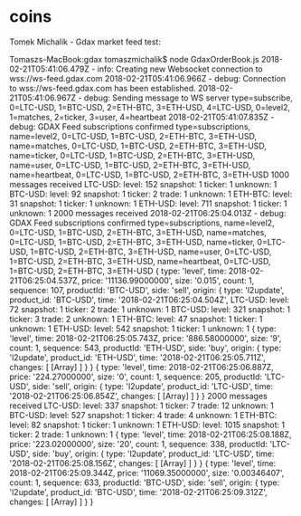 # coins 

Tomek Michalik - Gdax market feed test:

Tomaszs-MacBook:gdax tomaszmichalik$ node GdaxOrderBook.js
2018-02-21T05:41:06.479Z - info: Creating new Websocket connection to wss://ws-feed.gdax.com 
2018-02-21T05:41:06.966Z - debug: Connection to wss://ws-feed.gdax.com  has been established.
2018-02-21T05:41:06.967Z - debug: Sending message to WS server type=subscribe, 0=LTC-USD, 1=BTC-USD, 2=ETH-BTC, 3=ETH-USD, 4=LTC-USD, 0=level2, 1=matches, 2=ticker, 3=user, 4=heartbeat
2018-02-21T05:41:07.835Z - debug: GDAX Feed subscriptions confirmed type=subscriptions, name=level2, 0=LTC-USD, 1=BTC-USD, 2=ETH-BTC, 3=ETH-USD, name=matches, 0=LTC-USD, 1=BTC-USD, 2=ETH-BTC, 3=ETH-USD, name=ticker, 0=LTC-USD, 1=BTC-USD, 2=ETH-BTC, 3=ETH-USD, name=user, 0=LTC-USD, 1=BTC-USD, 2=ETH-BTC, 3=ETH-USD, name=heartbeat, 0=LTC-USD, 1=BTC-USD, 2=ETH-BTC, 3=ETH-USD
1000  messages received
LTC-USD: level: 152	snapshot: 1	ticker: 1	unknown: 1
BTC-USD: level: 92	snapshot: 1	ticker: 2	trade: 1	unknown: 1
ETH-BTC: level: 31	snapshot: 1	ticker: 1	unknown: 1
ETH-USD: level: 711	snapshot: 1	ticker: 1	unknown: 1
2000  messages received
2018-02-21T06:25:04.013Z - debug: GDAX Feed subscriptions confirmed type=subscriptions, name=level2, 0=LTC-USD, 1=BTC-USD, 2=ETH-BTC, 3=ETH-USD, name=matches, 0=LTC-USD, 1=BTC-USD, 2=ETH-BTC, 3=ETH-USD, name=ticker, 0=LTC-USD, 1=BTC-USD, 2=ETH-BTC, 3=ETH-USD, name=user, 0=LTC-USD, 1=BTC-USD, 2=ETH-BTC, 3=ETH-USD, name=heartbeat, 0=LTC-USD, 1=BTC-USD, 2=ETH-BTC, 3=ETH-USD
{ type: 'level',
  time: 2018-02-21T06:25:04.537Z,
  price: '11136.99000000',
  size: '0.015',
  count: 1,
  sequence: 107,
  productId: 'BTC-USD',
  side: 'sell',
  origin: 
   { type: 'l2update',
     product_id: 'BTC-USD',
     time: '2018-02-21T06:25:04.504Z',
LTC-USD: level: 72	snapshot: 1	ticker: 2	trade: 1	unknown: 1
BTC-USD: level: 321	snapshot: 1	ticker: 3	trade: 2	unknown: 1
ETH-BTC: level: 47	snapshot: 1	ticker: 1	unknown: 1
ETH-USD: level: 542	snapshot: 1	ticker: 1	unknown: 1
{ type: 'level',
  time: 2018-02-21T06:25:05.743Z,
  price: '886.58000000',
  size: '9',
  count: 1,
  sequence: 543,
  productId: 'ETH-USD',
  side: 'buy',
  origin: 
   { type: 'l2update',
     product_id: 'ETH-USD',
     time: '2018-02-21T06:25:05.711Z',
     changes: [ [Array] ] } }
{ type: 'level',
  time: 2018-02-21T06:25:06.887Z,
  price: '224.27000000',
  size: '0',
  count: 1,
  sequence: 205,
  productId: 'LTC-USD',
  side: 'sell',
  origin: 
   { type: 'l2update',
     product_id: 'LTC-USD',
     time: '2018-02-21T06:25:06.854Z',
     changes: [ [Array] ] } }
2000  messages received
LTC-USD: level: 337	snapshot: 1	ticker: 7	trade: 12	unknown: 1
BTC-USD: level: 527	snapshot: 1	ticker: 4	trade: 4	unknown: 1
ETH-BTC: level: 82	snapshot: 1	ticker: 1	unknown: 1
ETH-USD: level: 1015	snapshot: 1	ticker: 2	trade: 1	unknown: 1
{ type: 'level',
  time: 2018-02-21T06:25:08.188Z,
  price: '223.02000000',
  size: '20',
  count: 1,
  sequence: 338,
  productId: 'LTC-USD',
  side: 'buy',
  origin: 
   { type: 'l2update',
     product_id: 'LTC-USD',
     time: '2018-02-21T06:25:08.156Z',
     changes: [ [Array] ] } }
{ type: 'level',
  time: 2018-02-21T06:25:09.344Z,
  price: '11069.35000000',
  size: '0.00346407',
  count: 1,
  sequence: 633,
  productId: 'BTC-USD',
  side: 'sell',
  origin: 
   { type: 'l2update',
     product_id: 'BTC-USD',
     time: '2018-02-21T06:25:09.312Z',
     changes: [ [Array] ] } }
